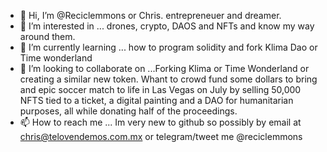 - 👋 Hi, I’m @Reciclemmons or Chris. entrepreneuer and dreamer.
- 👀 I’m interested in ... drones, crypto, DAOS and NFTs and know my way around them.
- 🌱 I’m currently learning ... how to program solidity and fork Klima Dao or Time wonderland
- 💞️ I’m looking to collaborate on ...Forking Klima or Time Wonderland or creating a similar new token. Whant to crowd fund some dollars to bring and epic soccer match to life in Las Vegas on July by selling 50,000 NFTS tied to a ticket, a digital painting and a DAO for humanitarian purposes, all while donating half of the proceedings.
- 📫 How to reach me ... Im very new to github so possibly by email at chris@telovendemos.com.mx or telegram/tweet me @reciclemmons

<!---
Reciclemmons/Reciclemmons is a ✨ special ✨ repository because its `README.md` (this file) appears on your GitHub profile.
You can click the Preview link to take a look at your changes.
--->
